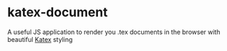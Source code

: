 # katex-document
 A useful JS application to render you .tex documents in the browser with beautiful [Katex](https://github.com/Khan/KaTeX) styling
